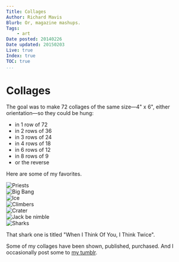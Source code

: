 ```yaml
---
Title: Collages
Author: Richard Mavis
Blurb: Or, magazine mashups.
Tags:
    - art
Date posted: 20140226
Date updated: 20150203
Live: true
Index: true
TOC: true
...
```




# Collages

The goal was to make 72 collages of the same size&mdash;4" x 6", either orientation&mdash;so they could be hung:

- in 1 row of 72
- in 2 rows of 36
- in 3 rows of 24
- in 4 rows of 18
- in 6 rows of 12
- in 8 rows of 9
- or the reverse

Here are some of my favorites.

<div class="image-block">
  <div class="img-wrap">
    <img class=slide-img src="/images/collages/priests.jpg" alt="Priests" />
  </div>
</div>

<div class="image-block">
  <div class="img-wrap">
    <img class=slide-img src="/images/collages/big-bang.jpg" alt="Big Bang" />
  </div>
</div>

<div class="image-block">
  <div class="img-wrap">
    <img class=slide-img src="/images/collages/ice.jpg" alt="Ice" />
  </div>
</div>

<div class="image-block">
  <div class="img-wrap">
    <img class=slide-img src="/images/collages/climbers.jpg" alt="Climbers" />
  </div>
</div>

<div class="image-block">
  <div class="img-wrap">
    <img class=slide-img src="/images/collages/crater.jpg" alt="Crater" />
  </div>
</div>

<div class="image-block">
  <div class="img-wrap">
    <img class=slide-img src="/images/collages/jack-be-nimble.jpg" alt="Jack be nimble" />
  </div>
</div>

<div class="image-block">
  <div class="img-wrap">
    <img class=slide-img src="/images/collages/sharks.jpg" alt="Sharks" />
  </div>
</div>

That shark one is titled "When I Think Of You, I Think Twice".

Some of my collages have been shown, published, purchased. And I occasionally post some to [my tumblr][blog].




[blog]: http://ported.tumblr.com/tagged/collage/chrono
